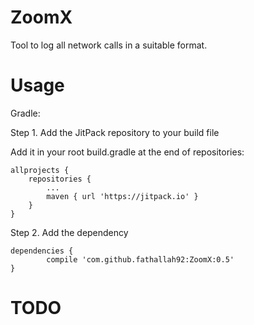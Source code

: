 # ZoomX

Tool to log all network calls in a suitable format.





# Usage 

Gradle:

Step 1. Add the JitPack repository to your build file

Add it in your root build.gradle at the end of repositories:

	allprojects {
		repositories {
			...
			maven { url 'https://jitpack.io' }
		}
	}
  
Step 2. Add the dependency

	dependencies {
	        compile 'com.github.fathallah92:ZoomX:0.5'
	}
  
  
  
  
  
  # TODO
  
  
